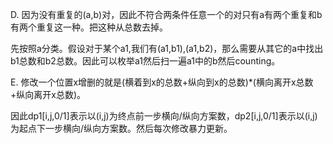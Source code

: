 D. 因为没有重复的(a,b)对，因此不符合两条件任意一个的对只有a有两个重复和b有两个重复这一种。把这种从总数去掉。

   先按照a分类。假设对于某个a1,我们有(a1,b1),(a1,b2)，那么需要从其它的a中找出b1总数和b2总数。因此可以枚举a1然后扫一遍a1中的b然后counting。
   
E. 修改一个位置x增删的就是(横着到x的总数+纵向到x的总数)*(横向离开x总数+纵向离开x总数)。

   因此dp1[i,j,0/1]表示以(i,j)为终点前一步横向/纵向方案数，dp2[i,j,0/1]表示以(i,j)为起点下一步横向/纵向方案数。然后每次修改暴力更新。

